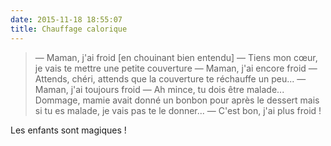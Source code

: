 ```yaml
---
date: 2015-11-18 18:55:07
title: Chauffage calorique
---
```


> — Maman, j'ai froid [en chouinant bien entendu]
> — Tiens mon cœur, je vais te mettre une petite couverture
> — Maman, j'ai encore froid
> — Attends, chéri, attends que la couverture te réchauffe un peu...
> — Maman, j'ai toujours froid
> — Ah mince, tu dois être malade... Dommage, mamie avait donné un bonbon pour après le dessert mais si tu es malade, je vais pas te le donner...
> — C'est bon, j'ai plus froid !

Les enfants sont magiques !
